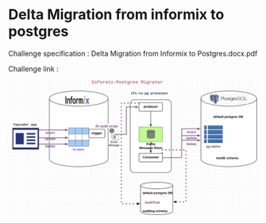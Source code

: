 # Delta Migration from informix to postgres

Challenge specification : Delta Migration from Informix to Postgres.docx.pdf

Challenge link : 

![alt text](https://github.com/topcoder-platform/informix-postgres-migrator/blob/master/ifx_to_pg_challenge/ifx-pg-audit.jpg)
